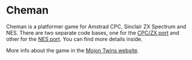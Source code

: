 # Cheman

Cheman is a platformer game for Amstrad CPC, Sinclair ZX Spectrum and NES. There are two separate code bases, one for the [CPC/ZX port](https://github.com/mojontwins/cheman/tree/master/cpc_zx) and other for the [NES port](https://github.com/mojontwins/cheman/tree/master/nes). You can find more details inside.

More info about the game in the [Mojon Twins website](http://www.mojontwins.com/juegos_mojonos/cheman/).